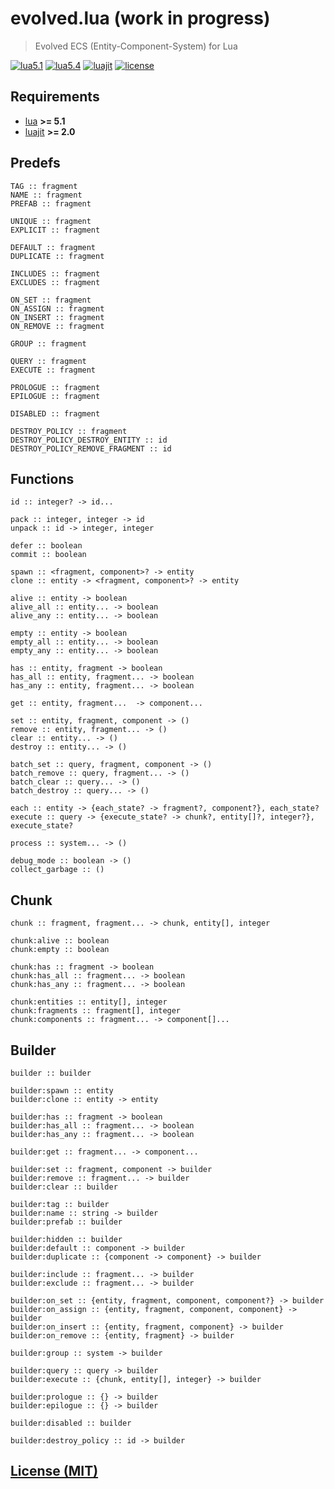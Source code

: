 # evolved.lua (work in progress)

> Evolved ECS (Entity-Component-System) for Lua

[![lua5.1][badge.lua5.1]][lua5.1]
[![lua5.4][badge.lua5.4]][lua5.4]
[![luajit][badge.luajit]][luajit]
[![license][badge.license]][license]

[badge.lua5.1]: https://img.shields.io/github/actions/workflow/status/BlackMATov/evolved.lua/.github/workflows/lua5.1.yml?label=Lua%205.1
[badge.lua5.4]: https://img.shields.io/github/actions/workflow/status/BlackMATov/evolved.lua/.github/workflows/lua5.4.yml?label=Lua%205.4
[badge.luajit]: https://img.shields.io/github/actions/workflow/status/BlackMATov/evolved.lua/.github/workflows/luajit.yml?label=LuaJIT
[badge.license]: https://img.shields.io/badge/license-MIT-blue

[lua5.1]: https://github.com/BlackMATov/evolved.lua/actions?query=workflow%3Alua5.1
[lua5.4]: https://github.com/BlackMATov/evolved.lua/actions?query=workflow%3Alua5.4
[luajit]: https://github.com/BlackMATov/evolved.lua/actions?query=workflow%3Aluajit
[license]: https://en.wikipedia.org/wiki/MIT_License

[evolved]: https://github.com/BlackMATov/evolved.lua

## Requirements

- [lua](https://www.lua.org/) **>= 5.1**
- [luajit](https://luajit.org/) **>= 2.0**

## Predefs

```
TAG :: fragment
NAME :: fragment
PREFAB :: fragment

UNIQUE :: fragment
EXPLICIT :: fragment

DEFAULT :: fragment
DUPLICATE :: fragment

INCLUDES :: fragment
EXCLUDES :: fragment

ON_SET :: fragment
ON_ASSIGN :: fragment
ON_INSERT :: fragment
ON_REMOVE :: fragment

GROUP :: fragment

QUERY :: fragment
EXECUTE :: fragment

PROLOGUE :: fragment
EPILOGUE :: fragment

DISABLED :: fragment

DESTROY_POLICY :: fragment
DESTROY_POLICY_DESTROY_ENTITY :: id
DESTROY_POLICY_REMOVE_FRAGMENT :: id
```

## Functions

```
id :: integer? -> id...

pack :: integer, integer -> id
unpack :: id -> integer, integer

defer :: boolean
commit :: boolean

spawn :: <fragment, component>? -> entity
clone :: entity -> <fragment, component>? -> entity

alive :: entity -> boolean
alive_all :: entity... -> boolean
alive_any :: entity... -> boolean

empty :: entity -> boolean
empty_all :: entity... -> boolean
empty_any :: entity... -> boolean

has :: entity, fragment -> boolean
has_all :: entity, fragment... -> boolean
has_any :: entity, fragment... -> boolean

get :: entity, fragment...  -> component...

set :: entity, fragment, component -> ()
remove :: entity, fragment... -> ()
clear :: entity... -> ()
destroy :: entity... -> ()

batch_set :: query, fragment, component -> ()
batch_remove :: query, fragment... -> ()
batch_clear :: query... -> ()
batch_destroy :: query... -> ()

each :: entity -> {each_state? -> fragment?, component?}, each_state?
execute :: query -> {execute_state? -> chunk?, entity[]?, integer?}, execute_state?

process :: system... -> ()

debug_mode :: boolean -> ()
collect_garbage :: ()
```

## Chunk

```
chunk :: fragment, fragment... -> chunk, entity[], integer

chunk:alive :: boolean
chunk:empty :: boolean

chunk:has :: fragment -> boolean
chunk:has_all :: fragment... -> boolean
chunk:has_any :: fragment... -> boolean

chunk:entities :: entity[], integer
chunk:fragments :: fragment[], integer
chunk:components :: fragment... -> component[]...
```

## Builder

```
builder :: builder

builder:spawn :: entity
builder:clone :: entity -> entity

builder:has :: fragment -> boolean
builder:has_all :: fragment... -> boolean
builder:has_any :: fragment... -> boolean

builder:get :: fragment... -> component...

builder:set :: fragment, component -> builder
builder:remove :: fragment... -> builder
builder:clear :: builder

builder:tag :: builder
builder:name :: string -> builder
builder:prefab :: builder

builder:hidden :: builder
builder:default :: component -> builder
builder:duplicate :: {component -> component} -> builder

builder:include :: fragment... -> builder
builder:exclude :: fragment... -> builder

builder:on_set :: {entity, fragment, component, component?} -> builder
builder:on_assign :: {entity, fragment, component, component} -> builder
builder:on_insert :: {entity, fragment, component} -> builder
builder:on_remove :: {entity, fragment} -> builder

builder:group :: system -> builder

builder:query :: query -> builder
builder:execute :: {chunk, entity[], integer} -> builder

builder:prologue :: {} -> builder
builder:epilogue :: {} -> builder

builder:disabled :: builder

builder:destroy_policy :: id -> builder
```

## [License (MIT)](./LICENSE.md)

